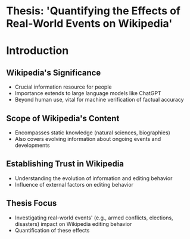 # Thesis: 'Quantifying the Effects of Real-World Events on Wikipedia'

# Introduction
## Wikipedia's Significance

- Crucial information resource for people
- Importance extends to large language models like ChatGPT
- Beyond human use, vital for machine verification of factual accuracy

## Scope of Wikipedia's Content

- Encompasses static knowledge (natural sciences, biographies)
- Also covers evolving information about ongoing events and developments

## Establishing Trust in Wikipedia

- Understanding the evolution of information and editing behavior
- Influence of external factors on editing behavior

## Thesis Focus

- Investigating real-world events' (e.g., armed conflicts, elections, disasters) impact on Wikipedia editing behavior
- Quantification of these effects
